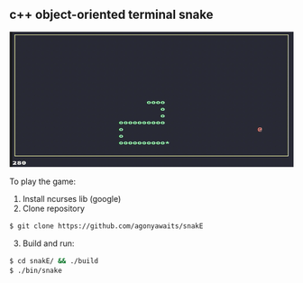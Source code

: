c++ object-oriented terminal snake
-------------------------------------------
<img src="https://github.com/agonyawaits/snakE/blob/redesign/snake.png" width="580" height="240">

To play the game:
1) Install ncurses lib (google)
2) Clone repository
```bash
$ git clone https://github.com/agonyawaits/snakE
```
3) Build and run:
```bash
$ cd snakE/ && ./build
$ ./bin/snake
```
